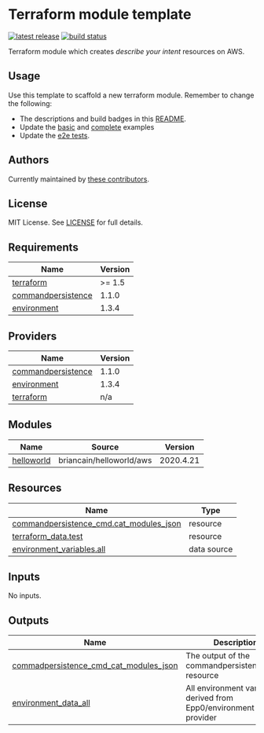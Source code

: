 # Terraform module template

[![latest release](https://img.shields.io/github/v/release/telia-oss/terraform-module-template?style=flat-square)](https://github.com/telia-oss/terraform-module-template/releases/latest)
[![build status](https://img.shields.io/github/actions/workflow/status/telia-oss/terraform-module-template/main.yml?branch=master&logo=github&style=flat-square)](https://github.com/telia-oss/terraform-module-template/actions/workflows/main.yml)

Terraform module which creates _describe your intent_ resources on AWS.

## Usage

Use this template to scaffold a new terraform module. Remember to change the following:

- The descriptions and build badges in this [README](README.md).
- Update the [basic](examples/basic/README.md) and [complete](examples/complete/README.md) examples
- Update the [e2e tests](test/).

## Authors

Currently maintained by [these contributors](../../graphs/contributors).

## License

MIT License. See [LICENSE](LICENSE) for full details.

<!-- BEGIN_TF_DOCS -->
## Requirements

| Name | Version |
|------|---------|
| <a name="requirement_terraform"></a> [terraform](#requirement\_terraform) | >= 1.5 |
| <a name="requirement_commandpersistence"></a> [commandpersistence](#requirement\_commandpersistence) | 1.1.0 |
| <a name="requirement_environment"></a> [environment](#requirement\_environment) | 1.3.4 |

## Providers

| Name | Version |
|------|---------|
| <a name="provider_commandpersistence"></a> [commandpersistence](#provider\_commandpersistence) | 1.1.0 |
| <a name="provider_environment"></a> [environment](#provider\_environment) | 1.3.4 |
| <a name="provider_terraform"></a> [terraform](#provider\_terraform) | n/a |

## Modules

| Name | Source | Version |
|------|--------|---------|
| <a name="module_helloworld"></a> [helloworld](#module\_helloworld) | briancain/helloworld/aws | 2020.4.21 |

## Resources

| Name | Type |
|------|------|
| [commandpersistence_cmd.cat_modules_json](https://registry.terraform.io/providers/terrycain/commandpersistence/1.1.0/docs/resources/cmd) | resource |
| [terraform_data.test](https://registry.terraform.io/providers/hashicorp/terraform/latest/docs/resources/data) | resource |
| [environment_variables.all](https://registry.terraform.io/providers/EppO/environment/1.3.4/docs/data-sources/variables) | data source |

## Inputs

No inputs.

## Outputs

| Name | Description |
|------|-------------|
| <a name="output_commadpersistence_cmd_cat_modules_json"></a> [commadpersistence\_cmd\_cat\_modules\_json](#output\_commadpersistence\_cmd\_cat\_modules\_json) | The output of the commandpersistence\_cmd resource |
| <a name="output_environment_data_all"></a> [environment\_data\_all](#output\_environment\_data\_all) | All environment variables, derived from Epp0/environment provider |
<!-- END_TF_DOCS -->